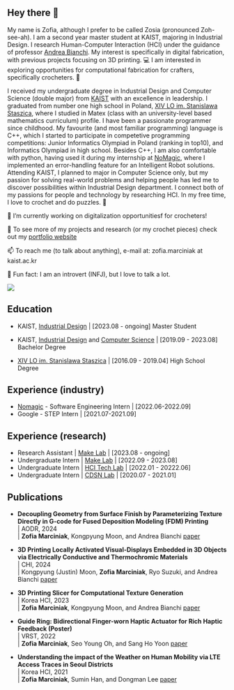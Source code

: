 ## Hey there 👐

My name is Zofia, although I prefer to be called Zosia (pronounced Zoh-see-ah).
I am a second year master student at KAIST, majoring in Industrial Design.
I research Human-Computer Interaction (HCI) under the guidance of professor [Andrea Bianchi](https://make.kaist.ac.kr/andrea).
My interest is specifically in digital fabrication, with previous projects focusing on 3D printing. 💻
I am interested in exploring opportunities for computational fabrication for crafters, specifically crocheters. 🧶

I received my undergraduate degree in Industrial Design and Computer Science (double major) from [KAIST](https://www.kaist.ac.kr) with an excellence in leadership.
I graduated from number one high school in Poland, [XIV LO im. Stanislawa Staszica](https://staszic.waw.pl/), where I studied in Matex (class with an university-level based mathematics curriculum) profile.
I have been a passionate programmer since childhood. My favourite (and most familiar programming) language is C++, which I started to participate in competetive programming competitions: Junior Informatics Olympiad in Poland (ranking in top10), and Informatics Olympiad in high school.
Besides C++, I am also comfortable with python, having used it during my internship at [NoMagic](https://nomagic.ai/), where I implemented an error-handling feature for an Intelligent Robot solutions. 
Attending KAIST, I planned to major in Computer Science only, but my passion for solving real-world problems and helping people has led me to discover possibilities within Industrial Design department. I connect both of my passions for people and technology by researching HCI.
In my free time, I love to crochet and do puzzles. 🧩

🔭 I’m currently working on digitalization opportunitiesf for crocheters! 

👀 To see more of my projects and research (or my crochet pieces) check out my [portfolio website](https://zosia-hci.github.io/)

📫 To reach me (to talk about anything), e-mail at: zofia.marciniak at kaist.ac.kr

🎉 Fun fact: I am an introvert (INFJ), but I love to talk a lot. 

<a href="https://github.com/devxb/gitanimals">
  <img src="https://render.gitanimals.org/farms/zosiazamoyska"/>
</a>

## Education

* KAIST, [Industrial Design](http://id.kaist.ac.kr) | [2023.08 - ongoing] Master Student 

* KAIST, [Industrial Design](http://id.kaist.ac.kr) and [Computer Science](https://cs.kaist.ac.kr) | [2019.09 - 2023.08] Bachelor Degree 

* [XIV LO im. Stanislawa Staszica](https://staszic.waw.pl) | [2016.09 - 2019.04] High School Degree 

## Experience (industry)

* [Nomagic](https://nomagic.ai) - Software Engineering Intern | [2022.06-2022.09]
* Google - STEP Intern | [2021.07-2021.09]

## Experience (research)

* Research Assistant | [Make Lab](https://make.kaist.ac.kr) | [2023.08 - ongoing]
* Undergraduate Intern | [Make Lab](https://make.kaist.ac.kr) | [2022.09 - 2023.08]
* Undergraduate Intern | [HCI Tech Lab](https://hcitech.org) | [2022.01 - 20222.06]
* Undergraduate Intern | [CDSN Lab](https://cds.kaist.ac.kr) | [2020.07 - 2021.01]

## Publications
* __Decoupling Geometry from Surface Finish by Parameterizing Texture Directly in G-code for Fused Deposition Modeling (FDM) Printing__  
| AODR, 2024  
| __Zofia Marciniak__, Kongpyung Moon, and Andrea Bianchi [paper](https://www.dbpia.co.kr/journal/articleDetail?nodeId=NODE11791232)

* __3D Printing Locally Activated Visual-Displays Embedded in 3D Objects via Electrically Conductive and Thermochromic Materials__  
| CHI, 2024  
| Kongpyung (Justin) Moon, __Zofia Marciniak__, Ryo Suzuki, and Andrea Bianchi [paper](https://dl.acm.org/doi/10.1145/3613904.3642537)

* __3D Printing Slicer for Computational Texture Generation__  
| Korea HCI, 2023  
| __Zofia Marciniak__, Kongpyung Moon, and Andrea Bianchi [paper](https://www.dbpia.co.kr/journal/articleDetail?nodeId=NODE11229626)

* __Guide Ring: Bidirectional Finger-worn Haptic Actuator for Rich Haptic Feedback (Poster)__  
| VRST, 2022  
| __Zofia Marciniak__, Seo Young Oh, and Sang Ho Yoon [paper](https://dl.acm.org/doi/10.1145/3562939.3565626)

* __Understanding the impact of the Weather on Human Mobility via LTE Access Traces in Seoul Districts__  
| Korea HCI, 2021  
| __Zofia Marciniak__, Sumin Han, and Dongman Lee [paper](https://www.dbpia.co.kr/journal/articleDetail?nodeId=NODE10530300)


<!--
**ZosiaZamoyska/ZosiaZamoyska** is a ✨ _special_ ✨ repository because its `README.md` (this file) appears on your GitHub profile.

Here are some ideas to get you started:

- 🔭 I’m currently working on ...
- 🌱 I’m currently learning ...
- 👯 I’m looking to collaborate on ...
- 🤔 I’m looking for help with ...
- 💬 Ask me about ...
- 📫 How to reach me: ...
- 😄 Pronouns: ...
- ⚡ Fun fact: ...
-->
